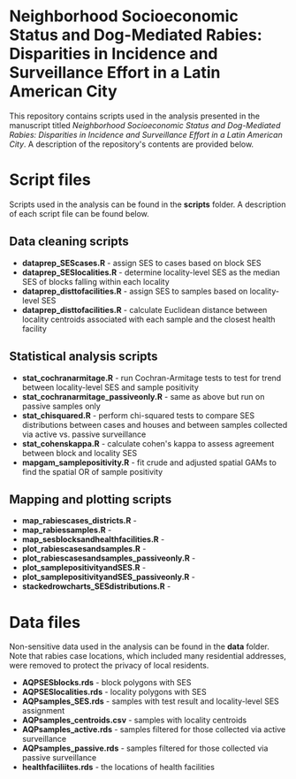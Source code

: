 # Neighborhood Socioeconomic Status and Dog-Mediated Rabies: Disparities in Incidence and Surveillance Effort in a Latin American City

This repository contains scripts used in the analysis presented in the manuscript titled _Neighborhood Socioeconomic Status and Dog-Mediated Rabies: Disparities in Incidence and Surveillance Effort in a Latin American City_. A description of the repository's contents are provided below.

# Script files
Scripts used in the analysis can be found in the **scripts** folder. A description of each script file can be found below.

## Data cleaning scripts
* **dataprep_SEScases.R** - assign SES to cases based on block SES
* **dataprep_SESlocalities.R** - determine locality-level SES as the median SES of blocks falling within each locality
* **dataprep_disttofacilities.R** - assign SES to samples based on locality-level SES
* **dataprep_disttofacilities.R** - calculate Euclidean distance between locality centroids associated with each sample and the closest health facility

## Statistical analysis scripts
* **stat_cochranarmitage.R** - run Cochran-Armitage tests to test for trend between locality-level SES and sample positivity
* **stat_cochranarmitage_passiveonly.R** - same as above but run on passive samples only
* **stat_chisquared.R** - perform chi-squared tests to compare SES distributions between cases and houses and between samples collected via active vs. passive surveillance
* **stat_cohenskappa.R** - calculate cohen's kappa to assess agreement between block and locality SES
* **mapgam_samplepositivity.R** - fit crude and adjusted spatial GAMs to find the spatial OR of sample positivity

## Mapping and plotting scripts
* **map_rabiescases_districts.R** -
* **map_rabiessamples.R** - 
* **map_sesblocksandhealthfacilities.R** - 
* **plot_rabiescasesandsamples.R** - 
* **plot_rabiescasesandsamples_passiveonly.R** -
* **plot_samplepositivityandSES.R** - 
* **plot_samplepositivityandSES_passiveonly.R** -
* **stackedrowcharts_SESdistributions.R** -


# Data files
Non-sensitive data used in the analysis can be found in the **data** folder. Note that rabies case locations, which included many residential addresses, were removed to protect the privacy of local residents.
* **AQPSESblocks.rds** - block polygons with SES
* **AQPSESlocalities.rds** - locality polygons with SES
* **AQPsamples_SES.rds** - samples with test result and locality-level SES assignment
* **AQPsamples_centroids.csv** - samples with locality centroids
* **AQPsamples_active.rds** - samples filtered for those collected via active surveillance
* **AQPsamples_passive.rds** - samples filtered for those collected via passive surveillance
* **healthfaciliites.rds** - the locations of health facilities

